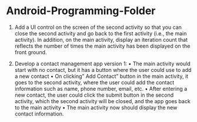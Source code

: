 # Android-Programming-Folder

1. Add a UI control on the screen of the second activity so that you can close the second activity and go back to the first activity (i.e., the main activity). In addition, on the main activity, display an iteration count that reflects the number of times the main activity has been displayed on the front ground.

2. Develop a contact management app version 1:
•	The main activity would start with no contact, but it has a button where the user could use to add a new contact
•	On clicking” Add Contact” button in the main activity, it goes to the second activity, where the user could add the contact information such as name, phone number, email, etc.
•	After entering a new contact, the user could click the submit button in the second activity, which the second activity will be closed, and the app goes back to the main activity
•	The main activity now should display the new contact information.
